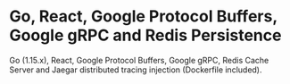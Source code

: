 # Go, React, Google Protocol Buffers, Google gRPC and Redis Persistence
Go (1.15.x), React, Google Protocol Buffers, Google gRPC, Redis Cache Server and Jaegar distributed tracing injection (Dockerfile included).
